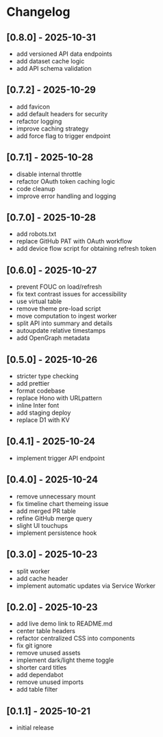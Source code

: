 # Changelog

## [0.8.0] - 2025-10-31

- add versioned API data endpoints
- add dataset cache logic
- add API schema validation

## [0.7.2] - 2025-10-29

- add favicon
- add default headers for security
- refactor logging
- improve caching strategy
- add force flag to trigger endpoint

## [0.7.1] - 2025-10-28

- disable internal throttle
- refactor OAuth token caching logic
- code cleanup
- improve error handling and logging

## [0.7.0] - 2025-10-28

- add robots.txt
- replace GitHub PAT with OAuth workflow
- add device flow script for obtaining refresh token

## [0.6.0] - 2025-10-27

- prevent FOUC on load/refresh
- fix text contrast issues for accessibility
- use virtual table
- remove theme pre-load script
- move computation to ingest worker
- split API into summary and details
- autoupdate relative timestamps
- add OpenGraph metadata

## [0.5.0] - 2025-10-26

- stricter type checking
- add prettier
- format codebase
- replace Hono with URLpattern
- inline Inter font
- add staging deploy
- replace D1 with KV

## [0.4.1] - 2025-10-24

- implement trigger API endpoint

## [0.4.0] - 2025-10-24

- remove unnecessary mount
- fix timeline chart themeing issue
- add merged PR table
- refine GitHub merge query
- slight UI touchups
- implement persistence hook

## [0.3.0] - 2025-10-23

- split worker
- add cache header
- implement automatic updates via Service Worker

## [0.2.0] - 2025-10-23

- add live demo link to README.md
- center table headers
- refactor centralized CSS into components
- fix git ignore
- remove unused assets
- implement dark/light theme toggle
- shorter card titles
- add dependabot
- remove unused imports
- add table filter

## [0.1.1] - 2025-10-21

- initial release
